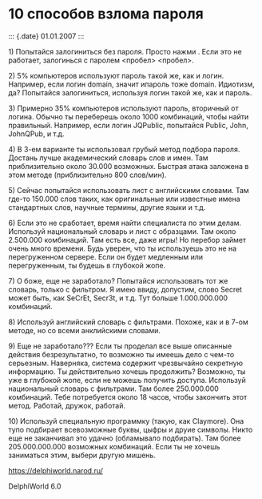 10 способов взлома пароля
=========================

::: {.date}
01.01.2007
:::

1\) Попытайся залогиниться без пароля. Просто нажми . Если это не
работает, залогинься с паролем \<пробел\> \<пробел\>.

2\) 5% компьютеров используют пароль такой же, как и логин. Например,
если логин domain, значит ипароль тоже domain. Идиотизм, да? Попытайся
залогиниться, используя логин такой же, как и пароль.

3\) Примерно 35% компьютеров используют пароль, вторичный от логина.
Обычно ты переберешь около 1000 комбинаций, чтобы найти правильный.
Например, если логин JQPublic, попытайся Public, John, JohnQPub, и т.д.

4\) В 3-ем варианте ты использовал грубый метод подбора пароля. Достань
лучше академический словарь слов и имен. Там приблизительно около 30.000
возможных. Быстрая атака заложена в этом методе (приблизительно 800
слов/мин).

5\) Сейчас попытайся использовать лист с английскими словами. Там где-то
150.000 слов таких, как оригинальные или известные имена стандартных
слов, научные термины, другие языки и т.д.

6\) Если это не сработает, время найти специалиста по этим делам.
Используй национальный словарь и лист c образцами. Там около 2.500.000
комбинаций. Там есть все, даже игры! Но перебор займет очень много
времени. Будь уверен, что ты используешь это не на перегруженном
сервере. Если он будет медленным или перегруженным, ты будешь в глубокой
жопе.

7\) О боже, еще не заработало? Попытайся использовать тот же словарь,
только с фильтром. Я имею ввиду, допустим, слово Secret может быть, как
SeCrEt, Secr3t, и т.д. Тут больше 1.000.000.000 комбинаций.

8\) Используй английский словарь с фильтрами. Похоже, как и в 7-ом
методе, но со всеми анклийскими словами.

9\) Еще не заработало??? Если ты проделал все выше описанные действия
безрезультатно, то возможно ты имеешь дело с чем-то серьезным.
Наверняка, система содержит чрезвычайно секретную информацию. Ты
действительно хочешь продолжить? Возможно, ты уже в глубокой жопе, если
не можешь получить доступа. Используй национальный словарь с фильтрами.
Там более 250.000.000 комбинаций. Тебе потребуется около 18 часов, чтобы
закончить этот метод. Работай, дружок, работай.

10\) Используй специальную программку (такую, как Claymore). Она тупо
подбирает всевозможные буквы, цыфры и друие символы. Никто еще не
заканчивал это удачно (обламывало подбирать). Там более 205.000.000.000
возможных комбинаций. Если ты не хочешь заниматься этим, выбери другую
мишень.

<https://delphiworld.narod.ru/>

DelphiWorld 6.0
